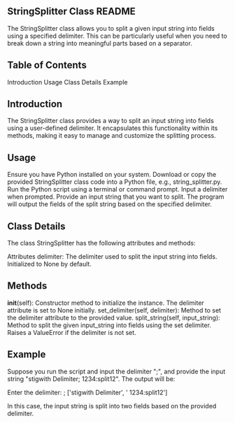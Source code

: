 ## StringSplitter Class README

The StringSplitter class allows you to split a given input string into fields using a specified delimiter. This can be particularly useful when you need to break down a string into meaningful parts based on a separator.

## Table of Contents

Introduction
Usage
Class Details
Example


## Introduction 

The StringSplitter class provides a way to split an input string into fields using a user-defined delimiter. It encapsulates this functionality within its methods, making it easy to manage and customize the splitting process.

## Usage

Ensure you have Python installed on your system.
Download or copy the provided StringSplitter class code into a Python file, e.g., string_splitter.py.
Run the Python script using a terminal or command prompt.
Input a delimiter when prompted.
Provide an input string that you want to split.
The program will output the fields of the split string based on the specified delimiter.

## Class Details
The class StringSplitter has the following attributes and methods:

Attributes
delimiter: The delimiter used to split the input string into fields. Initialized to None by default.
## Methods
__init__(self): Constructor method to initialize the instance. The delimiter attribute is set to None initially.
set_delimiter(self, delimiter): Method to set the delimiter attribute to the provided value.
split_string(self, input_string): Method to split the given input_string into fields using the set delimiter. Raises a ValueError if the delimiter is not set.

## Example
Suppose you run the script and input the delimiter ";", and provide the input string "stigwith Delimiter; 1234:split12". The output will be:

Enter the delimiter: ;
['stigwith Delimiter', ' 1234:split12']

In this case, the input string is split into two fields based on the provided delimiter.

